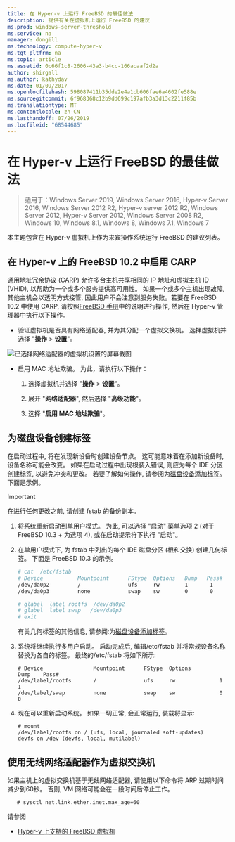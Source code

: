 ```yaml
---
title: 在 Hyper-v 上运行 FreeBSD 的最佳做法
description: 提供有关在虚拟机上运行 FreeBSD 的建议
ms.prod: windows-server-threshold
ms.service: na
manager: dongill
ms.technology: compute-hyper-v
ms.tgt_pltfrm: na
ms.topic: article
ms.assetid: 0c66f1c8-2606-43a3-b4cc-166acaaf2d2a
author: shirgall
ms.author: kathydav
ms.date: 01/09/2017
ms.openlocfilehash: 598087411b35dde2e4a1cb606fae6a4602fe588e
ms.sourcegitcommit: 6f968368c12b9dd699c197afb3a3d13c2211f85b
ms.translationtype: MT
ms.contentlocale: zh-CN
ms.lasthandoff: 07/26/2019
ms.locfileid: "68544685"
---
```

# <a name="best-practices-for-running-freebsd-on-hyper-v"></a>在 Hyper-v 上运行 FreeBSD 的最佳做法

>适用于：Windows Server 2019, Windows Server 2016, Hyper-v Server 2016, Windows Server 2012 R2, Hyper-v server 2012 R2, Windows Server 2012, Hyper-v Server 2012, Windows Server 2008 R2, Windows 10, Windows 8.1, Windows 8, Windows 7.1, Windows 7

本主题包含在 Hyper-v 虚拟机上作为来宾操作系统运行 FreeBSD 的建议列表。

## <a name="enable-carp-in-freebsd-102-on-hyper-v"></a>在 Hyper-v 上的 FreeBSD 10.2 中启用 CARP

通用地址冗余协议 (CARP) 允许多台主机共享相同的 IP 地址和虚拟主机 ID (VHID), 以帮助为一个或多个服务提供高可用性。 如果一个或多个主机出现故障, 其他主机会以透明方式接管, 因此用户不会注意到服务失败。若要在 FreeBSD 10.2 中使用 CARP, 请按照[FreeBSD 手册](https://www.freebsd.org/doc/en/books/handbook/carp.html)中的说明进行操作, 然后在 Hyper-v 管理器中执行以下操作。

* 验证虚拟机是否具有网络适配器, 并为其分配一个虚拟交换机。 选择虚拟机并选择 "**操作** > **设置**"。

![已选择网络适配器的虚拟机设置的屏幕截图](media/Hyper-V_Settings_NetworkAdapter.png)

* 启用 MAC 地址欺骗。 为此，请执行以下操作：

   1. 选择虚拟机并选择 "**操作** > **设置**"。

   2. 展开 "**网络适配器**", 然后选择 "**高级功能**"。

   3. 选择 "**启用 MAC 地址欺骗**"。

## <a name="create-labels-for-disk-devices"></a>为磁盘设备创建标签

在启动过程中, 将在发现新设备时创建设备节点。 这可能意味着在添加新设备时, 设备名称可能会改变。 如果在启动过程中出现根装入错误, 则应为每个 IDE 分区创建标签, 以避免冲突和更改。 若要了解如何操作, 请参阅为[磁盘设备添加标签](https://www.freebsd.org/doc/handbook/geom-glabel.html)。 下面是示例。 

> [!IMPORTANT]
> 在进行任何更改之前, 请创建 fstab 的备份副本。

1. 将系统重新启动到单用户模式。 为此, 可以选择 "启动" 菜单选项 2 (对于 FreeBSD 10.3 + 为选项 4), 或在启动提示符下执行 "启动"。

2. 在单用户模式下, 为 fstab 中列出的每个 IDE 磁盘分区 (根和交换) 创建几何标签。 下面是 FreeBSD 10.3 的示例。

   ```bash
   # cat  /etc/fstab
   # Device           Mountpoint      FStype  Options   Dump   Pass#
   /dev/da0p2         /               ufs     rw        1       1
   /dev/da0p3         none            swap    sw        0       0

   # glabel  label rootfs  /dev/da0p2
   # glabel  label swap   /dev/da0p3
   # exit
   ```

   有关几何标签的其他信息, 请参阅:为[磁盘设备添加标签](https://www.freebsd.org/doc/handbook/geom-glabel.html)。

3. 系统将继续执行多用户启动。 启动完成后, 编辑/etc/fstab 并将常规设备名称替换为各自的标签。 最终的/etc/fstab 将如下所示:

   ```
   # Device                Mountpoint      FStype  Options         Dump    Pass#
   /dev/label/rootfs       /               ufs     rw              1       1
   /dev/label/swap         none            swap    sw              0       0
   ```

4. 现在可以重新启动系统。 如果一切正常, 会正常运行, 装载将显示:

   ```
   # mount
   /dev/label/rootfs on / (ufs, local, journaled soft-updates)
   devfs on /dev (devfs, local, mutilabel)
   ```

## <a name="use-a-wireless-network-adapter-as-the-virtual-switch"></a>使用无线网络适配器作为虚拟交换机

如果主机上的虚拟交换机基于无线网络适配器, 请使用以下命令将 ARP 过期时间减少到60秒。 否则, VM 网络可能会在一段时间后停止工作。


```
   # sysctl net.link.ether.inet.max_age=60
```


请参阅

* [Hyper-v 上支持的 FreeBSD 虚拟机](Supported-FreeBSD-virtual-machines-on-Hyper-V.md)
